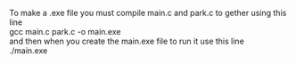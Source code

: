To make a .exe file you must compile main.c and park.c to gether using this line
<br>
gcc main.c park.c -o main.exe
<br>
and then when you create the main.exe file to run it use this line
<br>
./main.exe
